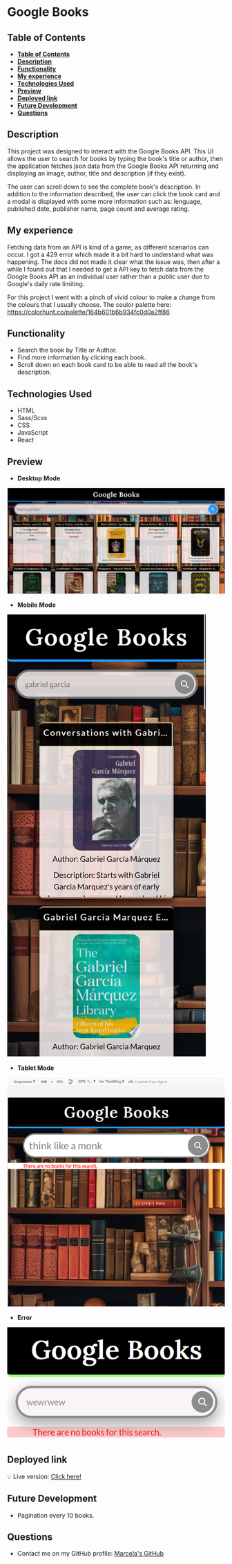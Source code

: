 # Google Books

## **Table of Contents** 

  - [**Table of Contents**](#table-of-contents)
  - [**Description**](#description)
  - [**Functionality**](#functionality)
  - [**My experience**](#my-experience)
  - [**Technologies Used**](#technologies-used)
  - [**Preview**](#preview)
  - [**Deployed link**](#deployed-link)
  - [**Future Development**](#future-development)
  - [**Questions**](#questions)


## **Description**

This project was designed to interact with the Google Books API. This UI allows the user to search for books by typing the book's title or author, then the application fetches json data from the Google Books API returning and displaying an image, author, title and description (if they exist). 

The user can scroll down to see the complete book's description. In addition to the information described, the user can click the book card and a modal is displayed with some more information such as: lenguage, published date, publisher name, page count and average rating.  

## **My experience**

Fetching data from an API is kind of a game, as different scenarios can occur. I got a 429 error which made it a bit hard to understand what was happening. The docs did not made it clear what the issue was, then after a while I found out that I needed to get a API key to fetch data from the Google Books API as an individual user rather than a public user due to Google's daily rate limiting.

For this project I went with a pinch of vivid colour to make a change from the colours that I usually choose.
The coulor palette here: https://colorhunt.co/palette/164b601b6b934fc0d0a2ff86

## **Functionality**
- Search the book by Title or Author.
- Find more information by clicking each book.
- Scroll down on each book card to be able to read all the book's description.

## **Technologies Used**

* HTML
* Sass/Scss
* CSS
* JavaScript
* React

## **Preview**

* **Desktop Mode**

![Desktop](./public/desktop-screenshot.png)

* **Mobile Mode**

![Phone](./public/phone-screenshot.png)

* **Tablet Mode**

![Tablet](./public/tablet-screenshot.png)

* **Error**

![Error](./public/error-screenshot.png)

## **Deployed link**

💡 Live version: [Click here!](https://marcelamejiao.github.io/Google-Books/)

## **Future Development**

* Pagination every 10 books.

## **Questions**

* Contact me on my GitHub profile: [Marcela's GitHub](https://github.com/marcelamejiao)
